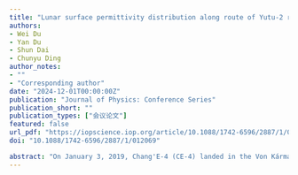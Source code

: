 ```yaml
---
title: "Lunar surface permittivity distribution along route of Yutu-2 rover"
authors:
- Wei Du
- Yan Du
- Shun Dai
- Chunyu Ding
author_notes:
- ""
- "Corresponding author"
date: "2024-12-01T00:00:00Z"
publication: "Journal of Physics: Conference Series"
publication_short: ""
publication_types: ["会议论文"]
featured: false
url_pdf: "https://iopscience.iop.org/article/10.1088/1742-6596/2887/1/012069/pdf"
doi: "10.1088/1742-6596/2887/1/012069"

abstract: "On January 3, 2019, Chang'E-4 (CE-4) landed in the Von Kármán crater within the South pole-Aitken Basin on the Moon's farside. The lunar penetrating radar (LPR) onboard the Yutu-2 rover is the same as the Chang 'E-3 mission, which can obtain information about the thickness and strutures of lunar regolith as well as upper crust along the excursion path. The permittivity of lunar material is one of the important parameters for interpreting radar data and can also be obtained by LPR. In this paper, we use the metal plate reflection method based on LPR data and panoramic camera (PC) data to estimate the relative permittivity distribution of 1373m route during the first 53 lunar days. We estimated an average relative permittivity of ~2.78, which is less than ~2.9 of Chang'E-3 (CE-3)."
---
```


